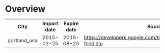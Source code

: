 # Overview<table><tr><th>City</th><th>Import date</th><th>Expire date</th><th>Source</th></tr><tr><td>portland_usa</td><td>2015-02-25</td><td>2015-08-25</td><td>https://developers.google.com/transit/gtfs/examples/sample-feed.zip</td></table>